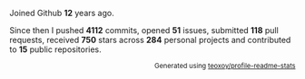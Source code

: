 Joined Github **12** years ago.

Since then I pushed **4112** commits, opened **51** issues, submitted **118** pull requests, received **750** stars across **284** personal projects and contributed to **15** public repositories.

<p align="right"><sub>Generated using <a href="https://github.com/marketplace/actions/profile-readme-stats">teoxoy/profile-readme-stats</a></sub></p>
